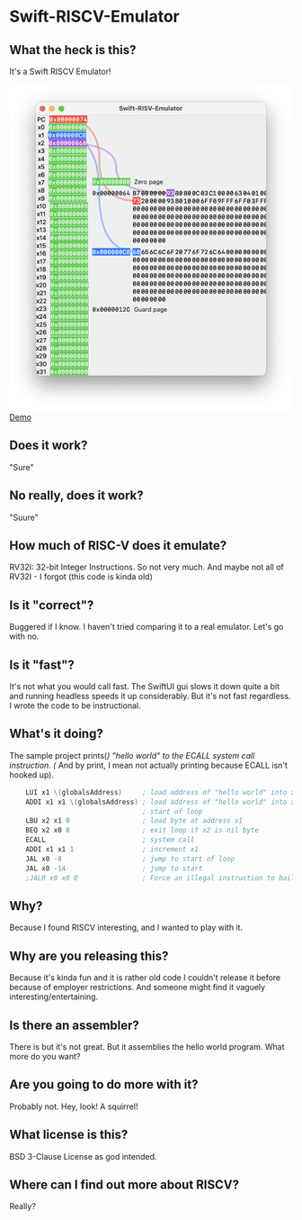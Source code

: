 # Swift-RISCV-Emulator

## What the heck is this?

It's a Swift RISCV Emulator!

![Alt text](<Documentation/Screenshot 2023-06-19 at 16.30.15.png>)
[Demo](<Documentation/Screen Recording 2023-06-19 at 16.30.09.mov>)

## Does it work?

"Sure"

## No really, does it work?

"Suure"

## How much of RISC-V does it emulate?

RV32I: 32-bit Integer Instructions. So not very much. And maybe not all of RV32I - I forgot (this code is kinda old)

## Is it "correct"?

Buggered if I know. I haven't tried comparing it to a real emulator. Let's go with no.

## Is it "fast"?

It's not what you would call fast. The SwiftUI gui slows it down quite a bit and running headless speeds it up considerably. But it's not fast regardless. I wrote the code to be instructional.

## What's it doing?

The sample project prints(*) "hello world" to the ECALL system call instruction. (* And by print, I mean not actually printing because ECALL isn't hooked up).

```asm
    LUI x1 \(globalsAddress)     ; load address of "hello world" into x1 upper
    ADDI x1 x1 \(globalsAddress) ; load address of "hello world" into x1 lower
                                 ; start of loop
    LBU x2 x1 0                  ; load byte at address x1
    BEQ x2 x0 8                  ; exit loop if x2 is nil byte
    ECALL                        ; system call
    ADDI x1 x1 1                 ; increment x1
    JAL x0 -8                    ; jump to start of loop
    JAL x0 -14                   ; jump to start
    ;JALR x0 x0 0                ; Force an illegal instruction to bail
```

## Why?

Because I found RISCV interesting, and I wanted to play with it.

## Why are you releasing this?

Because it's kinda fun and it is rather old code I couldn't release it before because of employer restrictions. And someone might find it vaguely interesting/entertaining.

## Is there an assembler?

There is but it's not great. But it assemblies the hello world program. What more do you want?

## Are you going to do more with it?

Probably not. Hey, look! A squirrel!

## What license is this?

BSD 3-Clause License as god intended.

## Where can I find out more about RISCV?

Really?
